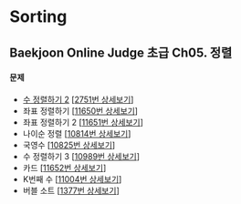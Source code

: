 Sorting
=======

Baekjoon Online Judge 초급 Ch05. 정렬
-----------------------------------

#### 문제

* [수 정렬하기 2](./수_정렬하기_2) [[2751번 상세보기](https://www.acmicpc.net/problem/2751)]
* 좌표 정렬하기 [[11650번 상세보기](https://www.acmicpc.net/problem/11650)]
* 좌표 정렬하기 2 [[11651번 상세보기](https://www.acmicpc.net/problem/11651)]
* 나이순 정렬 [[10814번 상세보기](https://www.acmicpc.net/problem/10814)]
* 국영수 [[10825번 상세보기](https://www.acmicpc.net/problem/10825)]
* 수 정렬하기 3 [[10989번 상세보기](https://www.acmicpc.net/problem/10989)]
* 카드 [[11652번 상세보기](https://www.acmicpc.net/problem/11652)]
* K번째 수 [[11004번 상세보기](https://www.acmicpc.net/problem/11004)]
* 버블 소트 [[1377번 상세보기](https://www.acmicpc.net/problem/1377)]